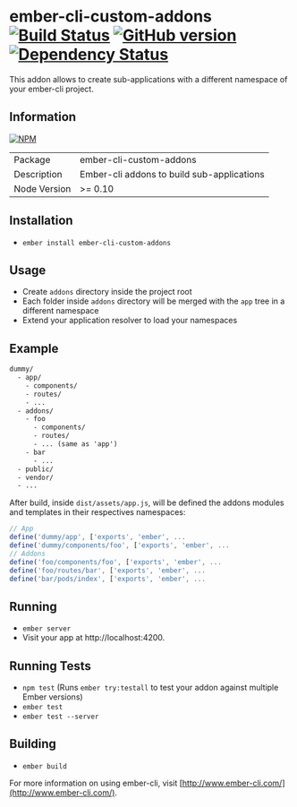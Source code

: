 # ember-cli-custom-addons [![Build Status](https://travis-ci.org/BBVAEngineering/ember-cli-custom-addons.svg?branch=master)](https://travis-ci.org/BBVAEngineering/ember-cli-custom-addons) [![GitHub version](https://badge.fury.io/gh/BBVAEngineering%2Fember-cli-custom-addons.svg)](https://badge.fury.io/gh/BBVAEngineering%2Fember-cli-custom-addons) [![Dependency Status](https://david-dm.org/BBVAEngineering/ember-cli-custom-addons.svg)](https://david-dm.org/BBVAEngineering/ember-cli-custom-addons)

This addon allows to create sub-applications with a different namespace of your ember-cli project.

## Information

[![NPM](https://nodei.co/npm/ember-cli-custom-addons.png?downloads=true&downloadRank=true)](https://nodei.co/npm/ember-cli-custom-addons/)

<table>
<tr>
<td>Package</td><td>ember-cli-custom-addons</td>
</tr>
<tr>
<td>Description</td>
<td>Ember-cli addons to build sub-applications</td>
</tr>
<tr>
<td>Node Version</td>
<td>>= 0.10</td>
</tr>
</table>

## Installation

* `ember install ember-cli-custom-addons`

## Usage

* Create `addons` directory inside the project root
* Each folder inside `addons` directory will be merged with the `app` tree in a different namespace
* Extend your application resolver to load your namespaces

## Example

```html
dummy/
  - app/
    - components/
    - routes/
    - ...
  - addons/
    - foo
      - components/
      - routes/
      - ... (same as 'app')
    - bar
      - ...
  - public/
  - vendor/
  - ...
```
After build, inside `dist/assets/app.js`, will be defined the addons modules and templates in their respectives namespaces:

```js
// App
define('dummy/app', ['exports', 'ember', ...
define('dummy/components/foo', ['exports', 'ember', ...
// Addons
define('foo/components/foo', ['exports', 'ember', ...
define('foo/routes/bar', ['exports', 'ember', ...
define('bar/pods/index', ['exports', 'ember', ...
```


## Running

* `ember server`
* Visit your app at http://localhost:4200.

## Running Tests

* `npm test` (Runs `ember try:testall` to test your addon against multiple Ember versions)
* `ember test`
* `ember test --server`

## Building

* `ember build`

For more information on using ember-cli, visit [http://www.ember-cli.com/](http://www.ember-cli.com/).
